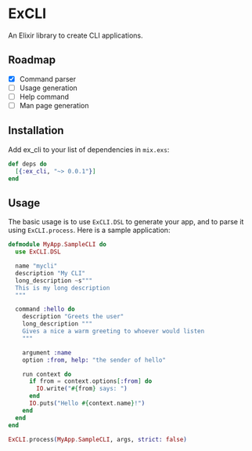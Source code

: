 # ExCLI

An Elixir library to create CLI applications.

## Roadmap

  - [x] Command parser
  - [ ] Usage generation
  - [ ] Help command
  - [ ] Man page generation

## Installation

Add ex_cli to your list of dependencies in `mix.exs`:

```elixir
def deps do
  [{:ex_cli, "~> 0.0.1"}]
end
```

## Usage

The basic usage is to use `ExCLI.DSL` to generate your app, and to parse
it using `ExCLI.process`. Here is a sample application:


```elixir
defmodule MyApp.SampleCLI do
  use ExCLI.DSL

  name "mycli"
  description "My CLI"
  long_description ~s"""
  This is my long description
  """

  command :hello do
    description "Greets the user"
    long_description """
    Gives a nice a warm greeting to whoever would listen
    """

    argument :name
    option :from, help: "the sender of hello"

    run context do
      if from = context.options[:from] do
        IO.write("#{from} says: ")
      end
      IO.puts("Hello #{context.name}!")
    end
  end
end

ExCLI.process(MyApp.SampleCLI, args, strict: false)
```
